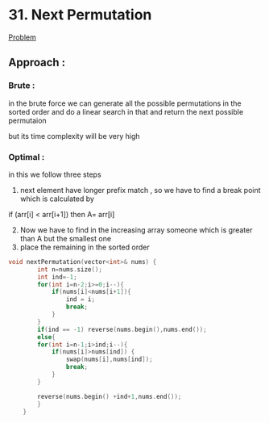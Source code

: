# 31. Next Permutation

[Problem](https://leetcode.com/problems/next-permutation/description/)

## Approach :
### Brute :
in the brute force we can generate all the possible permutations in the sorted order and do a linear search in that and return the next possible permutaion

but its time complexity will be very high

### Optimal :
in this we follow three steps
1. next element have longer prefix match , so we have to find a break point which is calculated by

if (arr[i] < arr[i+1]) then A= arr[i]

2. Now we have to find in the increasing array someone which is greater than A but the smallest one
3. place the remaining in the sorted order

```cpp
void nextPermutation(vector<int>& nums) {
        int n=nums.size();
        int ind=-1;
        for(int i=n-2;i>=0;i--){
            if(nums[i]<nums[i+1]){
                ind = i;
                break;
            }
        }
        if(ind == -1) reverse(nums.begin(),nums.end());
        else{
        for(int i=n-1;i>ind;i--){
            if(nums[i]>nums[ind]) {
                swap(nums[i],nums[ind]);
                break;
            }
        }

        reverse(nums.begin() +ind+1,nums.end());
        }
    }
```


